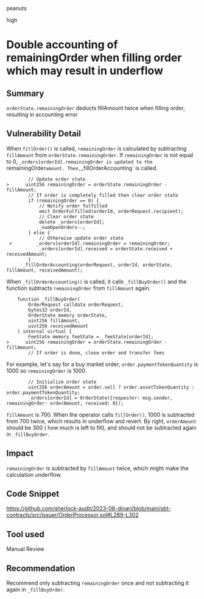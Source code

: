 peanuts

high

# Double accounting of remainingOrder when filling order which may result in underflow

## Summary

`orderState.remainingOrder` deducts fillAmount twice when filling order, resulting in accounting error

## Vulnerability Detail

When `fillOrder()` is called, `remainingOrder` is calculated by subtracting `fillAmount` from `orderState.remainingOrder`. If `remainingOrder` is not equal to 0, `_orders[orderId].remainingOrder is updated to the `remainingOrder` amount. Then, `_fillOrderAccounting` is called.

```solidity
        // Update order state
>      uint256 remainingOrder = orderState.remainingOrder - fillAmount;
        // If order is completely filled then clear order state
        if (remainingOrder == 0) {
            // Notify order fulfilled
            emit OrderFulfilled(orderId, orderRequest.recipient);
            // Clear order state
            delete _orders[orderId];
            _numOpenOrders--;
        } else {
            // Otherwise update order state
 >         _orders[orderId].remainingOrder = remainingOrder;
            _orders[orderId].received = orderState.received + receivedAmount;
        }
      _fillOrderAccounting(orderRequest, orderId, orderState, fillAmount, receivedAmount);
```

When `_fillOrderAccounting()` is called, it calls `_fillBuyOrder()` and the function subtracts `remainingOrder` from `fillAmount` again.

```solidity
    function _fillBuyOrder(
        OrderRequest calldata orderRequest,
        bytes32 orderId,
        OrderState memory orderState,
        uint256 fillAmount,
        uint256 receivedAmount
    ) internal virtual {
        FeeState memory feeState = _feeState[orderId];
>      uint256 remainingOrder = orderState.remainingOrder - fillAmount;
        // If order is done, close order and transfer fees
```

For example, let's say for a buy market order, `order.paymentTokenQuantity` is 1000 so `remainingOrder` is 1000.
```solidity
        // Initialize order state
        uint256 orderAmount = order.sell ? order.assetTokenQuantity : order.paymentTokenQuantity;
        _orders[orderId] = OrderState({requester: msg.sender, remainingOrder: orderAmount, received: 0});
```

`fillAmount` is 700. When the operator calls  `fillOrder()`, 1000 is subtracted from 700 twice, which results in underflow and revert. By right, `orderAmount` should be 300 ( how much is left to fill), and should not be subtracted again in `_fillBuyOrder`.

## Impact

`remainingOrder` is subtracted by `fillAmount` twice, which might make the calculation underflow.

## Code Snippet

https://github.com/sherlock-audit/2023-06-dinari/blob/main/sbt-contracts/src/issuer/OrderProcessor.sol#L289-L302

## Tool used

Manual Review

## Recommendation

Recommend only subtracting `remainingOrder` once and not subtracting it again in `_fillBuyOrder`.